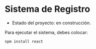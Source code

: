 # Sistema de Registro

- Estado del proyecto: en construcción.
  
Para ejecutar el sistema, debes colocar:

```npm install react```
